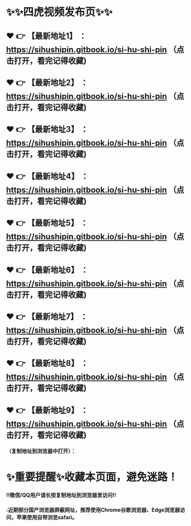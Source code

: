 
# :sparkles::sparkles:四虎视频发布页:sparkles::sparkles:

 :heart: :point_right: 【最新地址1】 ：https://sihushipin.gitbook.io/si-hu-shi-pin    （点击打开，看完记得收藏)
 ------
 :heart: :point_right: 【最新地址2】 ：https://sihushipin.gitbook.io/si-hu-shi-pin    （点击打开，看完记得收藏)
 ------
 :heart: :point_right: 【最新地址3】 ：https://sihushipin.gitbook.io/si-hu-shi-pin    （点击打开，看完记得收藏)
 ------
  :heart: :point_right: 【最新地址4】 ：https://sihushipin.gitbook.io/si-hu-shi-pin   （点击打开，看完记得收藏)
 ------
 :heart: :point_right: 【最新地址5】 ：https://sihushipin.gitbook.io/si-hu-shi-pin    （点击打开，看完记得收藏)
 ------
 :heart: :point_right: 【最新地址6】 ：https://sihushipin.gitbook.io/si-hu-shi-pin    （点击打开，看完记得收藏)
 ------
  :heart: :point_right: 【最新地址7】 ：https://sihushipin.gitbook.io/si-hu-shi-pin    （点击打开，看完记得收藏)
 ------
 :heart: :point_right: 【最新地址8】 ：https://sihushipin.gitbook.io/si-hu-shi-pin     （点击打开，看完记得收藏)
 ------
 :heart: :point_right: 【最新地址9】 ：https://sihushipin.gitbook.io/si-hu-shi-pin     （点击打开，看完记得收藏)
 ------


#### （复制地址到浏览器中打开）：
# :sparkles:重要提醒:sparkles:收藏本页面，避免迷路！
#### ‼️微信/QQ用户请长按复制地址到浏览器里访问‼
#### :近期部分国产浏览器屏蔽网址，推荐使用Chrome谷歌浏览器、Edge浏览器访问，苹果使用自带浏览safari。
